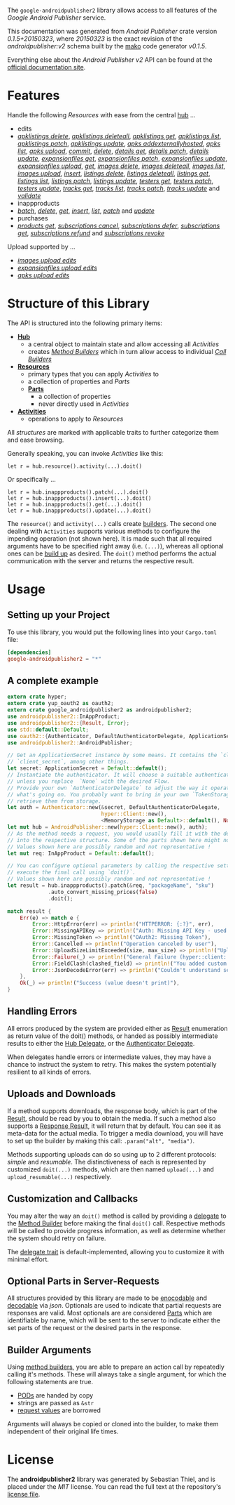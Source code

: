 <!---
DO NOT EDIT !
This file was generated automatically from 'src/mako/api/README.md.mako'
DO NOT EDIT !
-->
The `google-androidpublisher2` library allows access to all features of the *Google Android Publisher* service.

This documentation was generated from *Android Publisher* crate version *0.1.5+20150323*, where *20150323* is the exact revision of the *androidpublisher:v2* schema built by the [mako](http://www.makotemplates.org/) code generator *v0.1.5*.

Everything else about the *Android Publisher* *v2* API can be found at the
[official documentation site](https://developers.google.com/android-publisher).
# Features

Handle the following *Resources* with ease from the central [hub](http://byron.github.io/google-apis-rs/google-androidpublisher2/struct.AndroidPublisher.html) ... 

* edits
 * [*apklistings delete*](http://byron.github.io/google-apis-rs/google-androidpublisher2/struct.EditApklistingDeleteCall.html), [*apklistings deleteall*](http://byron.github.io/google-apis-rs/google-androidpublisher2/struct.EditApklistingDeleteallCall.html), [*apklistings get*](http://byron.github.io/google-apis-rs/google-androidpublisher2/struct.EditApklistingGetCall.html), [*apklistings list*](http://byron.github.io/google-apis-rs/google-androidpublisher2/struct.EditApklistingListCall.html), [*apklistings patch*](http://byron.github.io/google-apis-rs/google-androidpublisher2/struct.EditApklistingPatchCall.html), [*apklistings update*](http://byron.github.io/google-apis-rs/google-androidpublisher2/struct.EditApklistingUpdateCall.html), [*apks addexternallyhosted*](http://byron.github.io/google-apis-rs/google-androidpublisher2/struct.EditApkAddexternallyhostedCall.html), [*apks list*](http://byron.github.io/google-apis-rs/google-androidpublisher2/struct.EditApkListCall.html), [*apks upload*](http://byron.github.io/google-apis-rs/google-androidpublisher2/struct.EditApkUploadCall.html), [*commit*](http://byron.github.io/google-apis-rs/google-androidpublisher2/struct.EditCommitCall.html), [*delete*](http://byron.github.io/google-apis-rs/google-androidpublisher2/struct.EditDeleteCall.html), [*details get*](http://byron.github.io/google-apis-rs/google-androidpublisher2/struct.EditDetailGetCall.html), [*details patch*](http://byron.github.io/google-apis-rs/google-androidpublisher2/struct.EditDetailPatchCall.html), [*details update*](http://byron.github.io/google-apis-rs/google-androidpublisher2/struct.EditDetailUpdateCall.html), [*expansionfiles get*](http://byron.github.io/google-apis-rs/google-androidpublisher2/struct.EditExpansionfileGetCall.html), [*expansionfiles patch*](http://byron.github.io/google-apis-rs/google-androidpublisher2/struct.EditExpansionfilePatchCall.html), [*expansionfiles update*](http://byron.github.io/google-apis-rs/google-androidpublisher2/struct.EditExpansionfileUpdateCall.html), [*expansionfiles upload*](http://byron.github.io/google-apis-rs/google-androidpublisher2/struct.EditExpansionfileUploadCall.html), [*get*](http://byron.github.io/google-apis-rs/google-androidpublisher2/struct.EditGetCall.html), [*images delete*](http://byron.github.io/google-apis-rs/google-androidpublisher2/struct.EditImageDeleteCall.html), [*images deleteall*](http://byron.github.io/google-apis-rs/google-androidpublisher2/struct.EditImageDeleteallCall.html), [*images list*](http://byron.github.io/google-apis-rs/google-androidpublisher2/struct.EditImageListCall.html), [*images upload*](http://byron.github.io/google-apis-rs/google-androidpublisher2/struct.EditImageUploadCall.html), [*insert*](http://byron.github.io/google-apis-rs/google-androidpublisher2/struct.EditInsertCall.html), [*listings delete*](http://byron.github.io/google-apis-rs/google-androidpublisher2/struct.EditListingDeleteCall.html), [*listings deleteall*](http://byron.github.io/google-apis-rs/google-androidpublisher2/struct.EditListingDeleteallCall.html), [*listings get*](http://byron.github.io/google-apis-rs/google-androidpublisher2/struct.EditListingGetCall.html), [*listings list*](http://byron.github.io/google-apis-rs/google-androidpublisher2/struct.EditListingListCall.html), [*listings patch*](http://byron.github.io/google-apis-rs/google-androidpublisher2/struct.EditListingPatchCall.html), [*listings update*](http://byron.github.io/google-apis-rs/google-androidpublisher2/struct.EditListingUpdateCall.html), [*testers get*](http://byron.github.io/google-apis-rs/google-androidpublisher2/struct.EditTesterGetCall.html), [*testers patch*](http://byron.github.io/google-apis-rs/google-androidpublisher2/struct.EditTesterPatchCall.html), [*testers update*](http://byron.github.io/google-apis-rs/google-androidpublisher2/struct.EditTesterUpdateCall.html), [*tracks get*](http://byron.github.io/google-apis-rs/google-androidpublisher2/struct.EditTrackGetCall.html), [*tracks list*](http://byron.github.io/google-apis-rs/google-androidpublisher2/struct.EditTrackListCall.html), [*tracks patch*](http://byron.github.io/google-apis-rs/google-androidpublisher2/struct.EditTrackPatchCall.html), [*tracks update*](http://byron.github.io/google-apis-rs/google-androidpublisher2/struct.EditTrackUpdateCall.html) and [*validate*](http://byron.github.io/google-apis-rs/google-androidpublisher2/struct.EditValidateCall.html)
* inappproducts
 * [*batch*](http://byron.github.io/google-apis-rs/google-androidpublisher2/struct.InappproductBatchCall.html), [*delete*](http://byron.github.io/google-apis-rs/google-androidpublisher2/struct.InappproductDeleteCall.html), [*get*](http://byron.github.io/google-apis-rs/google-androidpublisher2/struct.InappproductGetCall.html), [*insert*](http://byron.github.io/google-apis-rs/google-androidpublisher2/struct.InappproductInsertCall.html), [*list*](http://byron.github.io/google-apis-rs/google-androidpublisher2/struct.InappproductListCall.html), [*patch*](http://byron.github.io/google-apis-rs/google-androidpublisher2/struct.InappproductPatchCall.html) and [*update*](http://byron.github.io/google-apis-rs/google-androidpublisher2/struct.InappproductUpdateCall.html)
* purchases
 * [*products get*](http://byron.github.io/google-apis-rs/google-androidpublisher2/struct.PurchaseProductGetCall.html), [*subscriptions cancel*](http://byron.github.io/google-apis-rs/google-androidpublisher2/struct.PurchaseSubscriptionCancelCall.html), [*subscriptions defer*](http://byron.github.io/google-apis-rs/google-androidpublisher2/struct.PurchaseSubscriptionDeferCall.html), [*subscriptions get*](http://byron.github.io/google-apis-rs/google-androidpublisher2/struct.PurchaseSubscriptionGetCall.html), [*subscriptions refund*](http://byron.github.io/google-apis-rs/google-androidpublisher2/struct.PurchaseSubscriptionRefundCall.html) and [*subscriptions revoke*](http://byron.github.io/google-apis-rs/google-androidpublisher2/struct.PurchaseSubscriptionRevokeCall.html)


Upload supported by ...

* [*images upload edits*](http://byron.github.io/google-apis-rs/google-androidpublisher2/struct.EditImageUploadCall.html)
* [*expansionfiles upload edits*](http://byron.github.io/google-apis-rs/google-androidpublisher2/struct.EditExpansionfileUploadCall.html)
* [*apks upload edits*](http://byron.github.io/google-apis-rs/google-androidpublisher2/struct.EditApkUploadCall.html)



# Structure of this Library

The API is structured into the following primary items:

* **[Hub](http://byron.github.io/google-apis-rs/google-androidpublisher2/struct.AndroidPublisher.html)**
    * a central object to maintain state and allow accessing all *Activities*
    * creates [*Method Builders*](http://byron.github.io/google-apis-rs/google-androidpublisher2/trait.MethodsBuilder.html) which in turn
      allow access to individual [*Call Builders*](http://byron.github.io/google-apis-rs/google-androidpublisher2/trait.CallBuilder.html)
* **[Resources](http://byron.github.io/google-apis-rs/google-androidpublisher2/trait.Resource.html)**
    * primary types that you can apply *Activities* to
    * a collection of properties and *Parts*
    * **[Parts](http://byron.github.io/google-apis-rs/google-androidpublisher2/trait.Part.html)**
        * a collection of properties
        * never directly used in *Activities*
* **[Activities](http://byron.github.io/google-apis-rs/google-androidpublisher2/trait.CallBuilder.html)**
    * operations to apply to *Resources*

All *structures* are marked with applicable traits to further categorize them and ease browsing.

Generally speaking, you can invoke *Activities* like this:

```Rust,ignore
let r = hub.resource().activity(...).doit()
```

Or specifically ...

```ignore
let r = hub.inappproducts().patch(...).doit()
let r = hub.inappproducts().insert(...).doit()
let r = hub.inappproducts().get(...).doit()
let r = hub.inappproducts().update(...).doit()
```

The `resource()` and `activity(...)` calls create [builders][builder-pattern]. The second one dealing with `Activities` 
supports various methods to configure the impending operation (not shown here). It is made such that all required arguments have to be 
specified right away (i.e. `(...)`), whereas all optional ones can be [build up][builder-pattern] as desired.
The `doit()` method performs the actual communication with the server and returns the respective result.

# Usage

## Setting up your Project

To use this library, you would put the following lines into your `Cargo.toml` file:

```toml
[dependencies]
google-androidpublisher2 = "*"
```

## A complete example

```Rust
extern crate hyper;
extern crate yup_oauth2 as oauth2;
extern crate google_androidpublisher2 as androidpublisher2;
use androidpublisher2::InAppProduct;
use androidpublisher2::{Result, Error};
use std::default::Default;
use oauth2::{Authenticator, DefaultAuthenticatorDelegate, ApplicationSecret, MemoryStorage};
use androidpublisher2::AndroidPublisher;

// Get an ApplicationSecret instance by some means. It contains the `client_id` and 
// `client_secret`, among other things.
let secret: ApplicationSecret = Default::default();
// Instantiate the authenticator. It will choose a suitable authentication flow for you, 
// unless you replace  `None` with the desired Flow.
// Provide your own `AuthenticatorDelegate` to adjust the way it operates and get feedback about 
// what's going on. You probably want to bring in your own `TokenStorage` to persist tokens and
// retrieve them from storage.
let auth = Authenticator::new(&secret, DefaultAuthenticatorDelegate,
                              hyper::Client::new(),
                              <MemoryStorage as Default>::default(), None);
let mut hub = AndroidPublisher::new(hyper::Client::new(), auth);
// As the method needs a request, you would usually fill it with the desired information
// into the respective structure. Some of the parts shown here might not be applicable !
// Values shown here are possibly random and not representative !
let mut req: InAppProduct = Default::default();

// You can configure optional parameters by calling the respective setters at will, and
// execute the final call using `doit()`.
// Values shown here are possibly random and not representative !
let result = hub.inappproducts().patch(&req, "packageName", "sku")
             .auto_convert_missing_prices(false)
             .doit();

match result {
    Err(e) => match e {
        Error::HttpError(err) => println!("HTTPERROR: {:?}", err),
        Error::MissingAPIKey => println!("Auth: Missing API Key - used if there are no scopes"),
        Error::MissingToken => println!("OAuth2: Missing Token"),
        Error::Cancelled => println!("Operation canceled by user"),
        Error::UploadSizeLimitExceeded(size, max_size) => println!("Upload size too big: {} of {}", size, max_size),
        Error::Failure(_) => println!("General Failure (hyper::client::Response doesn't print)"),
        Error::FieldClash(clashed_field) => println!("You added custom parameter which is part of builder: {:?}", clashed_field),
        Error::JsonDecodeError(err) => println!("Couldn't understand server reply - maybe API needs update: {:?}", err),
    },
    Ok(_) => println!("Success (value doesn't print)"),
}

```
## Handling Errors

All errors produced by the system are provided either as [Result](http://byron.github.io/google-apis-rs/google-androidpublisher2/enum.Result.html) enumeration as return value of 
the doit() methods, or handed as possibly intermediate results to either the 
[Hub Delegate](http://byron.github.io/google-apis-rs/google-androidpublisher2/trait.Delegate.html), or the [Authenticator Delegate](http://byron.github.io/google-apis-rs/google-androidpublisher2/../yup-oauth2/trait.AuthenticatorDelegate.html).

When delegates handle errors or intermediate values, they may have a chance to instruct the system to retry. This 
makes the system potentially resilient to all kinds of errors.

## Uploads and Downloads
If a method supports downloads, the response body, which is part of the [Result](http://byron.github.io/google-apis-rs/google-androidpublisher2/enum.Result.html), should be
read by you to obtain the media.
If such a method also supports a [Response Result](http://byron.github.io/google-apis-rs/google-androidpublisher2/trait.ResponseResult.html), it will return that by default.
You can see it as meta-data for the actual media. To trigger a media download, you will have to set up the builder by making
this call: `.param("alt", "media")`.

Methods supporting uploads can do so using up to 2 different protocols: 
*simple* and *resumable*. The distinctiveness of each is represented by customized 
`doit(...)` methods, which are then named `upload(...)` and `upload_resumable(...)` respectively.

## Customization and Callbacks

You may alter the way an `doit()` method is called by providing a [delegate](http://byron.github.io/google-apis-rs/google-androidpublisher2/trait.Delegate.html) to the 
[Method Builder](http://byron.github.io/google-apis-rs/google-androidpublisher2/trait.CallBuilder.html) before making the final `doit()` call. 
Respective methods will be called to provide progress information, as well as determine whether the system should 
retry on failure.

The [delegate trait](http://byron.github.io/google-apis-rs/google-androidpublisher2/trait.Delegate.html) is default-implemented, allowing you to customize it with minimal effort.

## Optional Parts in Server-Requests

All structures provided by this library are made to be [enocodable](http://byron.github.io/google-apis-rs/google-androidpublisher2/trait.RequestValue.html) and 
[decodable](http://byron.github.io/google-apis-rs/google-androidpublisher2/trait.ResponseResult.html) via *json*. Optionals are used to indicate that partial requests are responses 
are valid.
Most optionals are are considered [Parts](http://byron.github.io/google-apis-rs/google-androidpublisher2/trait.Part.html) which are identifiable by name, which will be sent to 
the server to indicate either the set parts of the request or the desired parts in the response.

## Builder Arguments

Using [method builders](http://byron.github.io/google-apis-rs/google-androidpublisher2/trait.CallBuilder.html), you are able to prepare an action call by repeatedly calling it's methods.
These will always take a single argument, for which the following statements are true.

* [PODs][wiki-pod] are handed by copy
* strings are passed as `&str`
* [request values](http://byron.github.io/google-apis-rs/google-androidpublisher2/trait.RequestValue.html) are borrowed

Arguments will always be copied or cloned into the builder, to make them independent of their original life times.

[wiki-pod]: http://en.wikipedia.org/wiki/Plain_old_data_structure
[builder-pattern]: http://en.wikipedia.org/wiki/Builder_pattern
[google-go-api]: https://github.com/google/google-api-go-client

# License
The **androidpublisher2** library was generated by Sebastian Thiel, and is placed 
under the *MIT* license.
You can read the full text at the repository's [license file][repo-license].

[repo-license]: https://github.com/Byron/google-apis-rs/LICENSE.md
